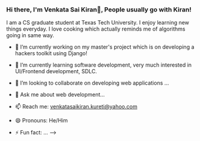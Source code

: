 ### Hi there, I'm Venkata Sai Kiran👋, People usually go with Kiran!

I am a CS graduate student at Texas Tech University. I enjoy learning new things everyday. I love cooking which actually reminds me of algorithms going in same way.

- 🔭 I’m currently working on my master's project which is on developing a hackers toolkit using Django!
- 🌱 I’m currently learning software development, very much interested in UI/Frontend development, SDLC.
- 👯 I’m looking to collaborate on developing web applications ...

- 💬 Ask me about web development...
- 📫 Reach me: venkatasaikiran.kureti@yahoo.com
- 😄 Pronouns: He/Him

- ⚡ Fun fact: ...
-->
